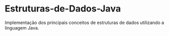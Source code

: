 # Estruturas-de-Dados-Java
Implementação dos principais conceitos de estruturas de dados utilizando a linguagem Java.
